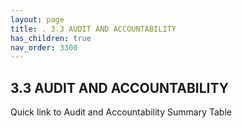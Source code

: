 ```yaml
---
layout: page
title: . 3.3 AUDIT AND ACCOUNTABILITY 
has_children: true
nav_order: 3300 
---
```


## 3.3 AUDIT AND ACCOUNTABILITY

Quick link to Audit and Accountability Summary Table
